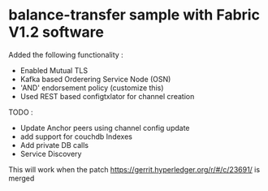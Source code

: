 # balance-transfer sample with Fabric V1.2 software

Added the following functionality :

* Enabled Mutual TLS 
* Kafka based Orderering Service Node (OSN)
* 'AND' endorsement policy (customize this)
* Used REST based configtxlator for channel creation

TODO :
* Update Anchor peers using channel config update
* add support for couchdb Indexes
* Add private DB calls
* Service Discovery

This will work when the patch https://gerrit.hyperledger.org/r/#/c/23691/ is merged
